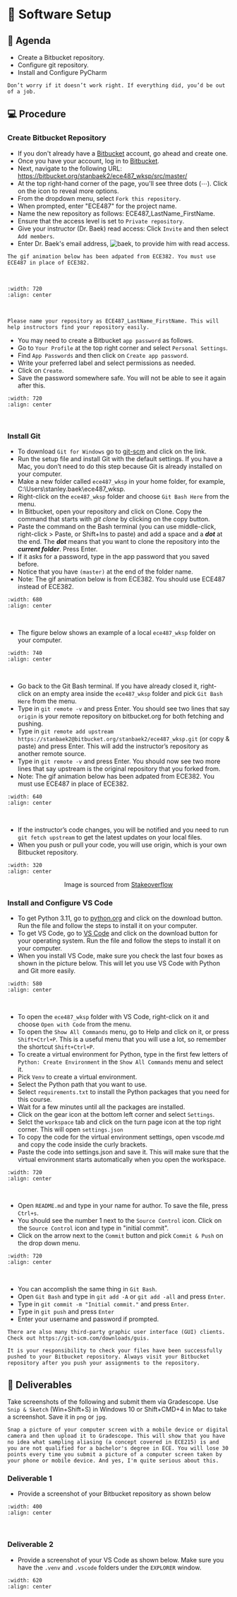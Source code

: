 # 🔨 Software Setup

## 📜 Agenda
- Create a Bitbucket repository.
- Configure git repository.
- Install and Configure PyCharm

```{note}
Don’t worry if it doesn’t work right. If everything did, you’d be out of a job.
```

## 💻 Procedure

### Create Bitbucket Repository

- If you don't already have a <a href="https://bitbucket.org/" target="_blank">Bitbucket</a> account, go ahead and create one.
- Once you have your account, log in to <a href="https://bitbucket.org/" target="_blank">Bitbucket</a>.
- Next, navigate to the following URL: <a href="https://bitbucket.org/stanbaek2/ece487_wksp/src/master/" target="_blank">https://bitbucket.org/stanbaek2/ece487_wksp/src/master/</a>
- At the top right-hand corner of the page, you'll see three dots ($\cdots$). Click on the icon to reveal more options.
- From the dropdown menu, select `Fork this repository`. 
- When prompted, enter "ECE487" for the project name.
- Name the new repository as follows: ECE487_LastName_FirstName.
- Ensure that the access level is set to `Private repository`.
- Give your instructor (Dr. Baek) read access: Click `Invite` and then select `Add members`.
- Enter Dr. Baek's email address, ![baek](https://img.shields.io/badge/stanley.baek@afacademy.af.edu-red), to provide him with read access.

  
```{note}
The gif animation below has been adpated from ECE382. You must use ECE487 in place of ECE382.
```
<br>

```{image} ./figures/GitFork.gif
:width: 720
:align: center
```
<br>

```{important}
Please name your repository as ECE487_LastName_FirstName. This will help instructors find your repository easily.
```

- You may need to create a Bitbucket `app password` as follows.
- Go to `Your Profile` at the top right corner and select `Personal Settings`. 
- Find `App Passwords` and then click on `Create app password`. 
- Write your preferred label and select permissions as needed.
- Click on `Create`.
- Save the password somewhere safe.  You will not be able to see it again after this.

```{image} ./figures/BitBucketAppPassword.gif 
:width: 720
:align: center
```
<br>

### Install Git

- To download `Git for Windows`  go to <a href="https://git-scm.com/download/win" target="_blank">git-scm</a> and click on the link.
- Run the setup file and install Git with the default settings. If you have a Mac, you don’t need to do this step because Git is already installed on your computer.
- Make a new folder called `ece487_wksp` in your home folder, for example, C:\Users\stanley.baek\ece487_wksp.
- Right-click on the `ece487_wksp` folder and choose `Git Bash Here` from the menu.   
- In Bitbucket, open your repository and click on Clone. Copy the command that starts with _git clone_ by clicking on the copy button. 
- Paste the command on the Bash terminal (you can use middle-click, right-click > Paste, or Shift+Ins to paste) and add a space and a **_dot_** at the end.  The **_dot_** means that you want to clone the repository into the **_current folder_**. Press Enter.
- If it asks for a password, type in the app password that you saved before.
- Notice that you have `(master)` at the end of the folder name. 
- Note: The gif animation below is from ECE382. You should use ECE487 instead of ECE382.

```{image} ./figures/GitClone.gif
:width: 680
:align: center
```
<br>

- The figure below shows an example of a local `ece487_wksp` folder on your computer.

```{image} ./figures/workspace_folder.png
:width: 740
:align: center
```

<br>

- Go back to the Git Bash terminal. If you have already closed it, right-click on an empty area inside the `ece487_wksp` folder and pick `Git Bash Here` from the menu.
- Type in `git remote -v` and press Enter.  You should see two lines that say `origin` is your remote repository on bitbucket.org for both fetching and pushing. 
- Type in `git remote add upstream https://stanbaek2@bitbucket.org/stanbaek2/ece487_wksp.git` (or copy & paste) and press Enter.  This will add the instructor’s repository as another remote source.
- Type in `git remote -v` and press Enter.  You should now see two more lines that say upstream is the original repository that you forked from.
- Note: The gif animation below has been adpated from ECE382. You must use ECE487 in place of ECE382.

```{image} ./figures/GitAddUpstream.gif
:width: 640
:align: center
```
<br>

- If the instructor’s code changes, you will be notified and you need to run `git fetch upstream` to get the latest updates on your local files.
- When you push or pull your code, you will use origin, which is your own Bitbucket repository.


```{image} ./figures/FetchUpstream.png
:width: 320
:align: center
```
<center>
Image is sourced from <a href="https://stackoverflow.com/questions/9257533/what-is-the-difference-between-origin-and-upstream-on-github/9257901#9257901" target="_blank">Stakeoverflow</a>
</center>


### Install and Configure VS Code

- To get Python 3.11, go to <a href="https://www.python.org/downloads/" target="_blank">python.org</a> and click on the download button. Run the file and follow the steps to install it on your computer.
- To get VS Code, go to <a href="https://code.visualstudio.com/download" target="_blank">VS Code</a> and click on the download button for your operating system. Run the file and follow the steps to install it on your computer.
- When you install VS Code, make sure you check the last four boxes as shown in the picture below. This will let you use VS Code with Python and Git more easily.

```{image} ./figures/VSCode_Setup.png
:width: 580
:align: center
```
<br>

- To open the `ece487_wksp` folder with VS Code, right-click on it and choose `Open with Code` from the menu.
- To open the `Show All Commands` menu, go to Help and click on it, or press `Shift+Ctrl+P`. This is a useful menu that you will use a lot, so remember the shortcut `Shift+Ctrl+P`.
- To create a virtual environment for Python, type in the first few letters of `Python: Create Environment` in the `Show All Commands` menu and select it.
- Pick `Venv` to create a virtual environment.  
- Select the Python path that you want to use.  
- Select `requirements.txt` to install the Python packages that you need for this course.
- Wait for a few minutes until all the packages are installed.
- Click on the gear icon at the bottom left corner and select `Settings`. 
- Selct the `workspace` tab and click on the turn page icon at the top right corner. This will open `settings.json` 
- To copy the code for the virtual environment settings, open vscode.md and copy the code inside the curly brackets.
- Paste the code into settings.json and save it. This will make sure that the virtual environment starts automatically when you open the workspace.

```{image} ./figures/VirtualEnvSetup.gif
:width: 720
:align: center
```
<br>

- Open `README.md` and type in your name for author.  To save the file, press `Ctrl+s`.
- You should see the number 1 next to the `Source Control` icon.  Click on the `Source Control` icon and type in "initial commit".  
- Click on the arrow next to the `Commit` button and pick `Commit & Push` on the drop down menu.  

```{image} ./figures/GitCommitPush.gif
:width: 720
:align: center
```
<br>

- You can accomplish the same thing in `Git Bash`. 
- Open `Git Bash` and type in `git add -A` or `git add -all` and press `Enter`.
- Type in `git commit -m "Initial commit."` and press `Enter`.
- Type in `git push` and press `Enter`
- Enter your username and password if prompted.

```{tip}
There are also many third-party graphic user interface (GUI) clients. Check out https://git-scm.com/downloads/guis.
```

```{Attention} 
It is your responsibility to check your files have been successfully pushed to your Bitbucket repository. Always visit your Bitbucket repository after you push your assignments to the repository.
```

## 🚚 Deliverables

Take screenshots of the following and submit them via Gradescope.  Use `Snip & Sketch` (Win+Shift+S) in Windows 10 or Shift+CMD+4 in Mac to take a screenshot. Save it in `png` or `jpg`.  

```{warning}
Snap a picture of your computer screen with a mobile device or digital camera and then upload it to Gradescope. This will show that you have no idea what sampling aliasing (a concept covered in ECE215) is and you are not qualified for a bachelor's degree in ECE. You will lose 30 points every time you submit a picture of a computer screen taken by your phone or mobile device. And yes, I'm quite serious about this.
```

### Deliverable 1
- Provide a screenshot of your Bitbucket repository as shown below 
```{image} ./figures/BitbucketPushed.png
:width: 400
:align: center
```

<br>

### Deliverable 2
- Provide a screenshot of your VS Code as shown below. Make sure you have the `.venv` and `.vscode` folders under the `EXPLORER` window.
```{image} ./figures/VSCode_Configured.png
:width: 620
:align: center
```
<br>







